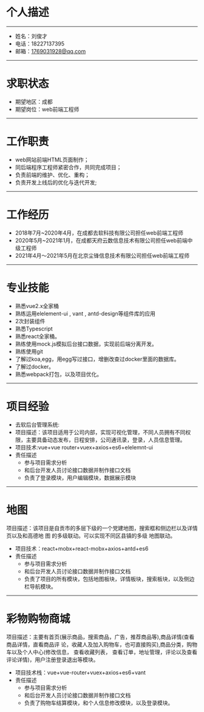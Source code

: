 # 个人描述
---
* 姓名：刘俊才
* 电话：18227137395
* 邮箱：1769031928@qq.com	
---
# 求职状态
* 期望地区：成都
* 期望岗位：web前端工程师
---
# 工作职责
* web网站前端HTML页面制作；
* 同后端程序工程师紧密合作，共同完成项目；
* 负责前端的维护、优化、重构；
* 负责开发上线后的优化与迭代开发;
---
# 工作经历
* 2018年7月~2020年4月，在成都去软科技有限公司担任web前端工程师
* 2020年5月~2021年1月，在成都天府云数信息技术有限公司担任web前端中级工程师
* 2021年4月～2021年5月在北京尘锋信息技术有限公司担任web前端工程师
---
# 专业技能
* 熟悉vue2.x全家桶
* 熟练运用elelement-ui , vant , antd-design等组件库的应用
* 2次封装组件
* 熟悉Typescript
* 熟悉react全家桶。
* 熟练使用mock.js模拟后台接口数据，实现前后端分离开发。
* 熟练使用git
* 了解过koa,egg，用egg写过接口，增删改查过docker里面的数据库。
* 了解过docker。
* 熟悉webpack打包，以及项目优化。
---
# 项目经验
* 去软后台管理系统:
* 项目描述：该项目适用于公司内部，实现可视化管理，不同人员拥有不同权限，主要具备动态发布，日程安排，公司通讯录，登录，人员信息管理。
* 项目技术:vue+vue router+vuex+axios+es6+elelemnt-ui
* 责任描述
  * 参与项目需求分析
  * 和后台开发人员讨论接口数据并制作接口文档
  * 负责了登录模块，用户编辑模块，数据展示模块
---
# 地图
项目描述：该项目是自贡市的多层下级的一个党建地图，搜索框和侧边栏以及详情页以及和高德地   图
的多级联动。可以实现不同区县镇的多级 地图联动。
* 项目技术：react+mobx+react-mobx+axios+antd+es6
* 责任描述
  * 参与项目需求分析
  * 和后台开发人员讨论接口数据并制作接口文档
  * 负责了项目的所有模块，包括地图板块，详情板块，搜索板块，以及侧边栏导航模块。
---
# 彩物购物商城
项目描述：主要有首页(展示商品，搜索商品，广告，推荐商品等),商品详情(查看商品详情，直看商品评       论，收藏人及加入购物车，也可直接购买),商品分类，购物车以及个人中心(修改信息， 查看收藏列表， 查看订单，地址管理，评论以及查看评论详情)，用户注册登录退出等模块。
* 项目技术栈：vue+vue-router+vuex+axios+es6+vant 
* 责任描述
  * 参与项目需求分析
  * 和后台开发人员讨论接口数据并制作接口文档
  * 负责了购物车结算模块，和个人信息修改模块，以及登录模块。

